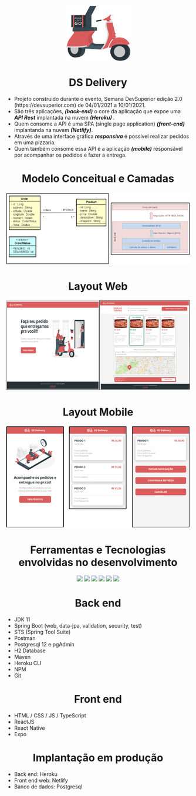 <p align="center">
  <a href="https://rfranca-sds2-front.netlify.app">
    <img src="https://github.com/RodrigoFrancaBR/dsdeliver-sds2/blob/main/assets/Motorcycle.svg" height="150" width="175" alt="Logo da DS Delivery" />
  </a>
</p>

<h1 align="center">DS Delivery</h1>
<ul>
 <li>Projeto construido durante o evento, Semana DevSuperior edição 2.0 (https://devsuperior.com) de 04/01/2021 a 10/01/2021.</li>
 <li>São três aplicações, <em><strong>(back-end)</strong></em> o core da aplicação que expoe uma <em><strong>API Rest</strong></em> implantada na nuvem <em><strong>(Heroku) </strong></em>.</li>
 <li>Quem consome a API é uma SPA (single page application) <em><strong>(front-end)</strong></em> implantanda na nuvem <em><strong>(Netlify)</strong></em>.</li>
  <li>Através de uma interface gráfica <em><strong>responsiva</strong></em> é possível realizar pedidos em uma pizzaria.</li>
  <li>Quem também consome essa API é a aplicação <em><strong>(mobile)</strong></em> responsável por acompanhar os pedidos e fazer a entrega.</li>   
 </ul> 

## <h1 align="center">Modelo Conceitual e Camadas</h1>
![Modelo Conceitual e Camadas](https://github.com/RodrigoFrancaBR/dsdeliver-sds2/blob/main/assets/modelo-conceitual-camadas.png)

## <h1 align="center">Layout Web</h1>
![Web 1](https://github.com/RodrigoFrancaBR/dsdeliver-sds2/blob/main/assets/Layout%20web.PNG)

## <h1 align="center">Layout Mobile</h1>
![Mobile 1](https://github.com/RodrigoFrancaBR/dsdeliver-sds2/blob/main/assets/Layout%20mobile.PNG) 

## <h1 align="center">Ferramentas e Tecnologias envolvidas no desenvolvimento</h1>

<p align="center">
  <img src="https://img.shields.io/static/v1?label=springboot&message=2.4.1&color=6AAD3D&style=plastic&logo=spring"/>
  <img src="https://img.shields.io/static/v1?label=npm&message=6.14.5&color=C53534&style=plastic&logo=npm"/>
  <img src="https://img.shields.io/static/v1?label=react&message=^17.0.1&color=61D9FB&style=plastic&logo=react"/>
  <img src="https://img.shields.io/static/v1?label=react-native&message=0.63.2&color=61D9FB&style=plastic&logo=react"/>
  <img src="https://img.shields.io/static/v1?label=expo&message=40.0.0&color=F2F2F2&style=plastic&logo=expo"/>
  <img src="https://img.shields.io/static/v1?label=typescript&message=^4.0.0&color=2F74C0&style=plastic&logo=typescript"/>
</p>

## <h1 align="center">Back end</h1>
- JDK 11
- Spring Boot (web, data-jpa, validation, security, test)
- STS (Spring Tool Suite)
- Postman
- Postgresql 12 e pgAdmin
- H2 Database
- Maven
- Heroku CLI
- NPM
- Git

## <h1 align="center">Front end</h1>
- HTML / CSS / JS / TypeScript
- ReactJS
- React Native
- Expo
## <h1 align="center">Implantação em produção</h1>
- Back end: Heroku
- Front end web: Netlify
- Banco de dados: Postgresql
